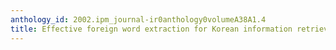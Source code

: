 ```yaml
---
anthology_id: 2002.ipm_journal-ir0anthology0volumeA38A1.4
title: Effective foreign word extraction for Korean information retrieval
---
```

